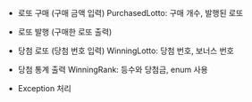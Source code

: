 - 로또 구매 (구매 금액 입력)
  PurchasedLotto: 구매 개수, 발행된 로또

- 로또 발행 (구매한 로또 출력)

- 당첨 로또 (당첨 번호 입력)
  WinningLotto: 당첨 번호, 보너스 번호

- 당첨 통계 출력
  WinningRank: 등수와 당첨금, enum 사용

- Exception 처리